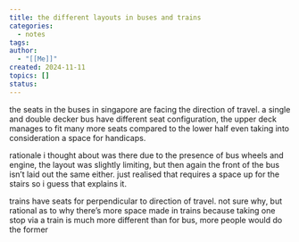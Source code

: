 ```yaml
---
title: the different layouts in buses and trains
categories:
  - notes
tags:
author:
  - "[[Me]]"
created: 2024-11-11
topics: []
status:
---
```

the seats in the buses in singapore are facing the direction of travel. a single and double decker bus have different seat configuration, the upper deck manages to fit many more seats compared to the lower half even taking into consideration a space for handicaps.

rationale i thought about was there due to the presence of bus wheels and engine, the layout was slightly limiting, but then again the front of the bus isn’t laid out the same either. just realised that requires a space up for the stairs so i guess that explains it.

trains have seats for perpendicular to direction of travel. not sure why, but rational as to why there’s more space made in trains because taking one stop via a train is much more different than for bus, more people would do the former 